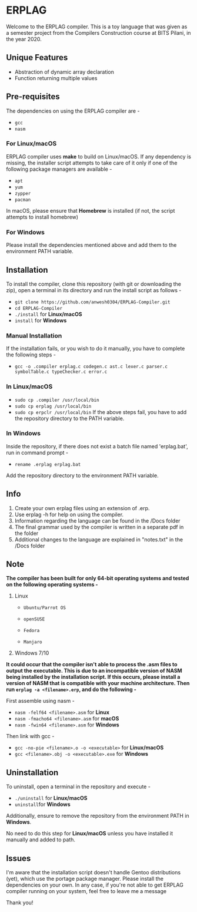 # ERPLAG

Welcome to the ERPLAG compiler. This is a toy language that was given as a semester project from the Compilers Construction course at BITS Pilani, in the year 2020. 

## Unique Features
   - Abstraction of dynamic array declaration
   - Function returning multiple values

## Pre-requisites

The dependencies on using the ERPLAG compiler are -
   - `gcc`
   - `nasm`
### For Linux/macOS

ERPLAG compiler uses **make** to build on Linux/macOS. If any dependency is missing, the installer script attempts to take care of it only if one of the following package managers are available -

   - `apt`
   - `yum`
   - `zypper`
   - `pacman`

In macOS, please ensure that **Homebrew** is installed (if not, the script attempts to install homebrew)

### For Windows
Please install the dependencies mentioned above and add them to the environment PATH variable.

## Installation
To install the compiler, clone this repository (with git or downloading the zip), open a terminal in its directory and run the install script as follows -
   - `git clone https://github.com/anwesh0304/ERPLAG-Compiler.git`
   - `cd ERPLAG-Compiler`
   - `./install` for **Linux/macOS**
   - `install` for **Windows**

### Manual Installation
If the installation fails, or you wish to do it manually, you have to complete the following steps -
   - `gcc -o .compiler erplag.c codegen.c ast.c lexer.c parser.c symbolTable.c typeChecker.c error.c`
### In Linux/macOS
   - `sudo cp .compiler /usr/local/bin`
   - `sudo cp erplag /usr/local/bin`
   - `sudo cp erpclr /usr/local/bin`
      If the above steps fail, you have to add the repository directory to the PATH variable.
### In Windows
   Inside the repository, if there does not exist a batch file named 'erplag.bat', run in command prompt -
   - `rename .erplag erplag.bat`
   
   Add the repository directory to the environment PATH variable.
   
## Info
   
1. Create your own erplag files using an extension of .erp. 
2. Use erplag -h for help on using the compiler.
3. Information regarding the language can be found in the /Docs folder
4. The final grammar used by the compiler is written in a separate pdf in the folder
5. Additional changes to the language are explained in "notes.txt" in the /Docs folder

## Note
**The compiler has been built for only 64-bit operating systems and tested on the following operating systems -**
1. Linux

   - `Ubuntu/Parrot OS`
   
   - `openSUSE`
   
   - `Fedora`
   
   - `Manjaro`
   
2. Windows 7/10

**It could occur that the compiler isn't able to process the .asm files to output the executable. This is due to an incompatible version of NASM being installed by the installation script. If this occurs, please install a version of NASM that is compatible with your machine architecture. Then run `erplag -a <filename>.erp`, and do the following -**

First assemble using nasm -
   - `nasm -felf64 <filename>.asm` for **Linux**
   - `nasm -fmacho64 <filename>.asm` for **macOS**
   - `nasm -fwin64 <filename>.asm` for **Windows**
   
Then link with gcc -
   - `gcc -no-pie <filename>.o -o <executable>` for **Linux/macOS**
   - `gcc <filename>.obj -o <executable>.exe` for **Windows**

## Uninstallation
To uninstall, open a terminal in the repository and execute -
   - `./uninstall` for **Linux/macOS**
   - `uninstall`for **Windows**

Additionally, ensure to remove the repository from the environment PATH in **Windows**. 

No need to do this step for **Linux/macOS** unless you have installed it manually and added to path.

## Issues

I'm aware that the installation script doesn't handle Gentoo distributions (yet), which use the portage package manager. Please install the dependencies on your own. In any case, if you're not able to get ERPLAG compiler running on your system, feel free to leave me a message

Thank you!
